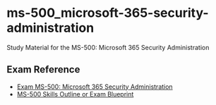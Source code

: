 # ms-500_microsoft-365-security-administration
Study Material for the MS-500: Microsoft 365 Security Administration

## Exam Reference
* [Exam MS-500: Microsoft 365 Security Administration](https://docs.microsoft.com/en-us/learn/certifications/exams/ms-500)
* [MS-500 Skills Outline or Exam Blueprint](https://query.prod.cms.rt.microsoft.com/cms/api/am/binary/RE3VEI3)
